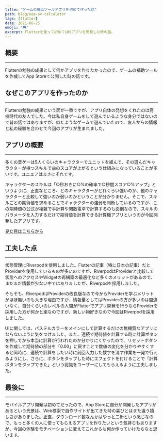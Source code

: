 ```yaml
---
title: "ゲームの補助ツールアプリを初めて作った話"
path: blog/uoa-ev-calculator
tags: [flutter]
date: 2021-06-25
emoji: "🎮"
excerpt: Flutterを使って初めてiOSアプリを開発した時の話。
---
```


## 概要
---
Flutterの勉強の成果として何かアプリを作りたかったので、ゲームの補助ツールを作成してApp Storeで公開した時の話です。

## なぜこのアプリを作ったのか
---
Flutterの勉強の成果という面が一番ですが、アプリ自体の発想をくれたのは高校時代の友人でした。今は私自身ゲームをして遊んでいるような身分ではないので昔の話ではありますが、似たようなゲームで遊んでいたので、友人からの情報と私の経験を合わせて今回のアプリが生まれました。

## アプリの概要
---
多くの音ゲーは5人くらいのキャラクターでユニットを組んで、その選んだキャラクターが持つスキルで曲のスコアが上がるという仕組みになっていることが多いです。ユニエアはまさにそれです。

キャラクターのスキルは「○秒おきに○%の確率で○秒間スコア○%アップ」というように、正直なところ、どのキャラクターがどれくらい強いのか、他のキャラクターと比較して強いのか弱いのかということが分かりません。そこで、スキルごとの期待値を求めることでキャラクターの強弱を判断しているのですが、この期待値の公式が複雑で手計算や関数電卓で計算するのも面倒なので、スキルのパラメータを入力するだけで期待値を計算できる計算機アプリというのが今回開発したアプリです。

[見た目はこちらから](https://apps.apple.com/us/app/%E3%83%A6%E3%83%8B%E3%82%A8%E3%82%A2-%E6%9C%9F%E5%BE%85%E5%80%A4%E8%A8%88%E7%AE%97%E6%A9%9F/id1571748443?itsct=apps_box_link&itscg=30200)

## 工夫した点
---
状態管理にRiverpodを使用しました。Flutterの記事（特に日本の記事）だとProviderを使用しているものが多いのですが、RiverpodはProviderと比較して状態へのアクセスやWidgetの再構築の最適化など多くのメリットがあるので、まだまだ情報が少ない中ではありましたが、Riverpodを採用しました。

そもそも、RiverpodはProviderの改良版なので今からProviderを学ぶメリットがほぼ無いのも大きな理由ですが、情報量としてはProviderの方が多いのは間違いなく、自分くらいのレベルの人間がFlutterでアプリ開発を行うならProviderを採用した方が何かと楽なのですが、新しい物好きなので今回はRiverpodを採用しました。

UIに関しては、パステルカラーをメインにして計算するだけの無機質なアプリにならないように気をつけました。また、連続で期待値を計算する時に計算ボタンを押してから本当に計算が行われたのか分かりにくかったので、リセットボタンを作成して期待値の部分を「0.00」に戻すことで数値の変化を分かりやすくすると同時に、連続で計算をしたい時に前回入力した数字を消す作業を一発で行えるようにし、さらに、ボタンをタップした時にエフェクトを付けることで「計算ボタンをタップできた」という認識をユーザーにしてもらえるように工夫しました。

## 最後に
---
モバイルアプリ開発は初めてだったので、App Storeに自分が開発したアプリがあるという光景は、Web検索で自作サイトが出てきた時の喜びとはまた違う嬉しさがありました。正直、ダウンロード数なんかはやっと二桁という感じなので、もっと多くの人に使ってもらえるアプリを作りたいという気持ちもありますが、今回の体験をモチベーションに変えてこれからも何か作っていけたらなと思います。
